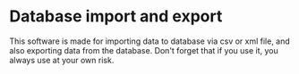# Database import and export
 This software is made for importing data to database via csv or xml file, and also exporting data from the database. Don't forget that if you use it, you always use at your own risk.
